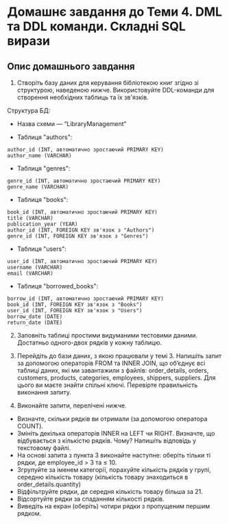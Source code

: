 # Домашнє завдання до Теми 4. DML та DDL команди. Складні SQL вирази

## Опис домашнього завдання

1. Створіть базу даних для керування бібліотекою книг згідно зі структурою, наведеною нижче. Використовуйте DDL-команди для створення необхідних таблиць та їх зв'язків.

Структура БД:

* Назва схеми — “LibraryManagement”

* Таблиця "authors":
```
author_id (INT, автоматично зростаючий PRIMARY KEY)
author_name (VARCHAR)
```
* Таблиця "genres":
```
genre_id (INT, автоматично зростаючий PRIMARY KEY)
genre_name (VARCHAR)
```
* Таблиця "books":
```
book_id (INT, автоматично зростаючий PRIMARY KEY)
title (VARCHAR)
publication_year (YEAR)
author_id (INT, FOREIGN KEY зв'язок з "Authors")
genre_id (INT, FOREIGN KEY зв'язок з "Genres")
```
* Таблиця "users":
```
user_id (INT, автоматично зростаючий PRIMARY KEY)
username (VARCHAR)
email (VARCHAR)
```
* Таблиця "borrowed_books":
```
borrow_id (INT, автоматично зростаючий PRIMARY KEY)
book_id (INT, FOREIGN KEY зв'язок з "Books")
user_id (INT, FOREIGN KEY зв'язок з "Users")
borrow_date (DATE)
return_date (DATE)
```

2. Заповніть таблиці простими видуманими тестовими даними. Достатньо одного-двох рядків у кожну таблицю.

3. Перейдіть до бази даних, з якою працювали у темі 3. Напишіть запит за допомогою операторів FROM та INNER JOIN, що об’єднує всі таблиці даних, які ми завантажили з файлів: order_details, orders, customers, products, categories, employees, shippers, suppliers. Для цього ви маєте знайти спільні ключі. Перевірте правильність виконання запиту.

4. Виконайте запити, перелічені нижче.

* Визначте, скільки рядків ви отримали (за допомогою оператора COUNT).
* Змініть декілька операторів INNER на LEFT чи RIGHT. Визначте, що відбувається з кількістю рядків. Чому? Напишіть відповідь у текстовому файлі.
* На основі запита з пункта 3 виконайте наступне: оберіть тільки ті рядки, де employee_id > 3 та ≤ 10.
* Згрупуйте за іменем категорії, порахуйте кількість рядків у групі, середню кількість товару (кількість товару знаходиться в order_details.quantity)
* Відфільтруйте рядки, де середня кількість товару більша за 21.
* Відсортуйте рядки за спаданням кількості рядків.
* Виведіть на екран (оберіть) чотири рядки з пропущеним першим рядком.

